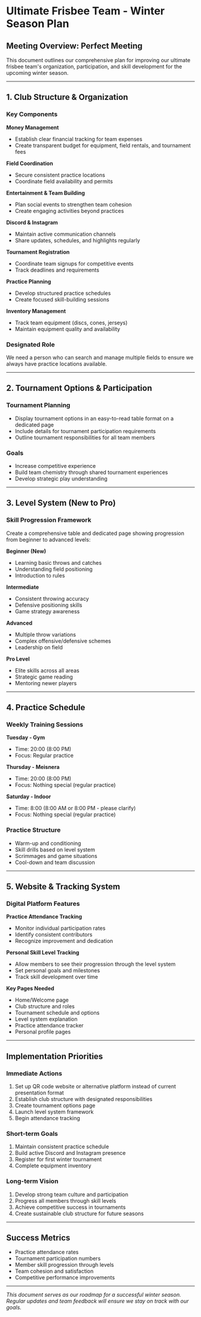 # Ultimate Frisbee Team - Winter Season Plan

## Meeting Overview: Perfect Meeting

This document outlines our comprehensive plan for improving our ultimate frisbee team's organization, participation, and skill development for the upcoming winter season.

---

## 1. Club Structure & Organization

### Key Components

**Money Management**
- Establish clear financial tracking for team expenses
- Create transparent budget for equipment, field rentals, and tournament fees

**Field Coordination**
- Secure consistent practice locations
- Coordinate field availability and permits

**Entertainment & Team Building**
- Plan social events to strengthen team cohesion
- Create engaging activities beyond practices

**Discord & Instagram**
- Maintain active communication channels
- Share updates, schedules, and highlights regularly

**Tournament Registration**
- Coordinate team signups for competitive events
- Track deadlines and requirements

**Practice Planning**
- Develop structured practice schedules
- Create focused skill-building sessions

**Inventory Management**
- Track team equipment (discs, cones, jerseys)
- Maintain equipment quality and availability

### Designated Role
We need a person who can search and manage multiple fields to ensure we always have practice locations available.

---

## 2. Tournament Options & Participation

### Tournament Planning
- Display tournament options in an easy-to-read table format on a dedicated page
- Include details for tournament participation requirements
- Outline tournament responsibilities for all team members

### Goals
- Increase competitive experience
- Build team chemistry through shared tournament experiences
- Develop strategic play understanding

---

## 3. Level System (New to Pro)

### Skill Progression Framework
Create a comprehensive table and dedicated page showing progression from beginner to advanced levels:

**Beginner (New)**
- Learning basic throws and catches
- Understanding field positioning
- Introduction to rules

**Intermediate**
- Consistent throwing accuracy
- Defensive positioning skills
- Game strategy awareness

**Advanced**
- Multiple throw variations
- Complex offensive/defensive schemes
- Leadership on field

**Pro Level**
- Elite skills across all areas
- Strategic game reading
- Mentoring newer players

---

## 4. Practice Schedule

### Weekly Training Sessions

**Tuesday - Gym**
- Time: 20:00 (8:00 PM)
- Focus: Regular practice

**Thursday - Meisnera**
- Time: 20:00 (8:00 PM)
- Focus: Nothing special (regular practice)

**Saturday - Indoor**
- Time: 8:00 (8:00 AM or 8:00 PM - please clarify)
- Focus: Nothing special (regular practice)

### Practice Structure
- Warm-up and conditioning
- Skill drills based on level system
- Scrimmages and game situations
- Cool-down and team discussion

---

## 5. Website & Tracking System

### Digital Platform Features

**Practice Attendance Tracking**
- Monitor individual participation rates
- Identify consistent contributors
- Recognize improvement and dedication

**Personal Skill Level Tracking**
- Allow members to see their progression through the level system
- Set personal goals and milestones
- Track skill development over time

**Key Pages Needed**
- Home/Welcome page
- Club structure and roles
- Tournament schedule and options
- Level system explanation
- Practice attendance tracker
- Personal profile pages

---

## Implementation Priorities

### Immediate Actions
1. Set up QR code website or alternative platform instead of current presentation format
2. Establish club structure with designated responsibilities
3. Create tournament options page
4. Launch level system framework
5. Begin attendance tracking

### Short-term Goals
1. Maintain consistent practice schedule
2. Build active Discord and Instagram presence
3. Register for first winter tournament
4. Complete equipment inventory

### Long-term Vision
1. Develop strong team culture and participation
2. Progress all members through skill levels
3. Achieve competitive success in tournaments
4. Create sustainable club structure for future seasons

---

## Success Metrics

- Practice attendance rates
- Tournament participation numbers
- Member skill progression through levels
- Team cohesion and satisfaction
- Competitive performance improvements

---

*This document serves as our roadmap for a successful winter season. Regular updates and team feedback will ensure we stay on track with our goals.*